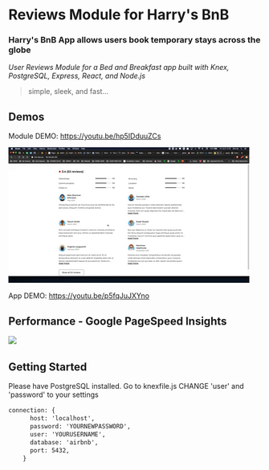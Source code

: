 # Reviews Module for Harry's BnB 
### Harry's BnB App allows users book temporary stays across the globe
*User Reviews Module for a Bed and Breakfast app built with Knex, PostgreSQL, Express, React, and Node.js*

> simple, sleek, and fast...

## Demos 

Module DEMO: https://youtu.be/hp5IDduuZCs

![](HARRYBNB_REVIEWS_DEMO.gif)

App DEMO: https://youtu.be/p5fqJuJXYno


## Performance - Google PageSpeed Insights
![](https://i.imgur.com/QaQ4tsp.png)


## Getting Started 
Please have PostgreSQL installed. 
Go to knexfile.js
CHANGE 'user' and 'password' to your settings
```
connection: {
      host: 'localhost',
      password: 'YOURNEWPASSWORD',
      user: 'YOURUSERNAME',
      database: 'airbnb',
      port: 5432,
    }
```
